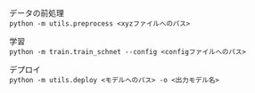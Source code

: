 データの前処理  
```python -m utils.preprocess <xyzファイルへのパス>```


学習  
```python -m train.train_schnet --config <configファイルへのパス>```  


デプロイ  
```python -m utils.deploy <モデルへのパス> -o <出力モデル名>```
